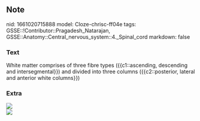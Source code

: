 ## Note
nid: 1661020715888
model: Cloze-chrisc-ff04e
tags: GSSE::!Contributor::Pragadesh_Natarajan, GSSE::Anatomy::Central_nervous_system::4._Spinal_cord
markdown: false

### Text
White matter comprises of three fibre types ({{c1::ascending, descending and intersegmental}}) and divided into three columns ({{c2::posterior, lateral and anterior white columns}})

### Extra
<div>
  <div><img src=
  "paste-59a7827d30c8d8a0994c627ad7c3d976a1cfde4d.png"></div>
  <div><img src=
  "paste-fbd4460e1f01dd7c13a1629541f244c76432a7e4.png"></div>
</div>
